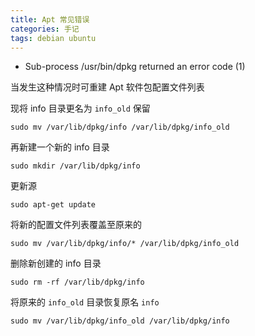 ```yaml
---
title: Apt 常见错误
categories: 手记
tags: debian ubuntu
---
```


- Sub-process /usr/bin/dpkg returned an error code (1)

当发生这种情况时可重建 Apt 软件包配置文件列表

<!-- more -->

现将 info 目录更名为 `info_old` 保留

```shell
sudo mv /var/lib/dpkg/info /var/lib/dpkg/info_old
```

再新建一个新的 info 目录

```shell
sudo mkdir /var/lib/dpkg/info
```

更新源

```shell
sudo apt-get update
```

将新的配置文件列表覆盖至原来的

```shell
sudo mv /var/lib/dpkg/info/* /var/lib/dpkg/info_old
```

删除新创建的 info 目录

```shell
sudo rm -rf /var/lib/dpkg/info
```

将原来的 `info_old` 目录恢复原名 `info`

```shell
sudo mv /var/lib/dpkg/info_old /var/lib/dpkg/info
```
